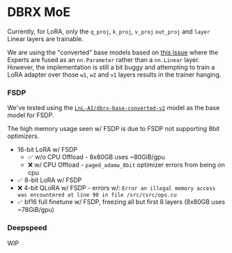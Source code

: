# DBRX MoE

Currently, for LoRA, only the `q_proj`, `k_proj`, `v_proj` `out_proj` and `layer` Linear layers are trainable.

We are using the "converted" base models based on [this issue](https://huggingface.co/databricks/dbrx-instruct/discussions/10)
where the Experts are fused as an `nn.Parameter` rather than a `nn.Linear` layer. However, the implementation
is still a bit buggy and attempting to train a LoRA adapter over those `w1`, `w2` and `v1` layers
results in the trainer hanging.


### FSDP
We've tested using the [`LnL-AI/dbrx-base-converted-v2`](https://huggingface.co/LnL-AI/dbrx-base-converted-v2) model as the base model for FSDP.

The high memory usage seen w/ FSDP is due to FSDP not supporting 8bit optimizers.

- 16-bit LoRA w/ FSDP
  - ✅ w/o CPU Offload - 8x80GB uses ~80GiB/gpu
  - ❌ w/ CPU Offload - `paged_adamw_8bit` optimizer errors from being on cpu
- ✅ 8-bit LoRA w/ FSDP
- ❌ 4-bit QLoRA w/ FSDP - errors w/: `Error an illegal memory access was encountered at line 90 in file /src/csrc/ops.cu`
- ✅ bf16 full finetune w/ FSDP, freezing all but first 8 layers (8x80GB uses ~78GiB/gpu)


### Deepspeed

WIP
